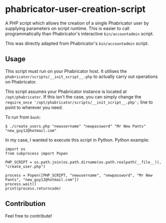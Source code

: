 # phabricator-user-creation-script

A PHP script which allows the creation of a single Phabricator user by supplying parameters on script runtime. This is easier to call programmatically than Phabricator's interactive `bin/accountadmin` script.

This was directly adapted from Phabricator's `bin/accountadmin` script.

## Usage

This script must run on your Phabricator host. It utilises the `phabricator/scripts/__init_script__.php` to actually carry out operations on Phabricator.

This script assumes your Phabricator instance is located at `/opt/phabricator`. If this isn't the case, you can simply change the `require_once '/opt/phabricator/scripts/__init_script__.php';` line to point to wherever you need.

To run from `bash`:
````
$ ./create_users.php "newusername" "newpassword" "Mr New Pants" "new_guy12@hotmail.com"
````

In my case, I wanted to execute this script in Python. Python example:
````
import os
from subprocess import Popen

PHP_SCRIPT = os.path.join(os.path.dirname(os.path.realpath(__file__)), "create_user.php")

process = Popen([PHP_SCRIPT, "newusername", "newpassword", "Mr New Pants", "new_guy12@hotmail.com"])
process.wait()
print(process.returncode)
````

## Contribution

Feel free to contribute!
